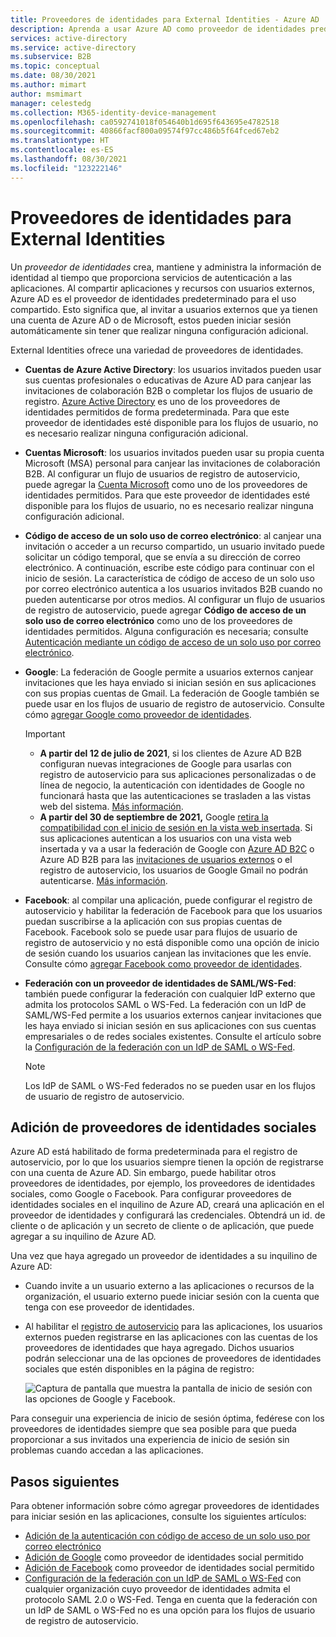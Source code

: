 ```yaml
---
title: Proveedores de identidades para External Identities - Azure AD
description: Aprenda a usar Azure AD como proveedor de identidades predeterminado para compartir con usuarios externos.
services: active-directory
ms.service: active-directory
ms.subservice: B2B
ms.topic: conceptual
ms.date: 08/30/2021
ms.author: mimart
author: msmimart
manager: celestedg
ms.collection: M365-identity-device-management
ms.openlocfilehash: ca0592741018f054640b1d695f643695e4782518
ms.sourcegitcommit: 40866facf800a09574f97cc486b5f64fced67eb2
ms.translationtype: HT
ms.contentlocale: es-ES
ms.lasthandoff: 08/30/2021
ms.locfileid: "123222146"
---
```

# <a name="identity-providers-for-external-identities"></a>Proveedores de identidades para External Identities

Un *proveedor de identidades* crea, mantiene y administra la información de identidad al tiempo que proporciona servicios de autenticación a las aplicaciones. Al compartir aplicaciones y recursos con usuarios externos, Azure AD es el proveedor de identidades predeterminado para el uso compartido. Esto significa que, al invitar a usuarios externos que ya tienen una cuenta de Azure AD o de Microsoft, estos pueden iniciar sesión automáticamente sin tener que realizar ninguna configuración adicional.

External Identities ofrece una variedad de proveedores de identidades.

- **Cuentas de Azure Active Directory**: los usuarios invitados pueden usar sus cuentas profesionales o educativas de Azure AD para canjear las invitaciones de colaboración B2B o completar los flujos de usuario de registro. [Azure Active Directory](azure-ad-account.md) es uno de los proveedores de identidades permitidos de forma predeterminada. Para que este proveedor de identidades esté disponible para los flujos de usuario, no es necesario realizar ninguna configuración adicional.

- **Cuentas Microsoft**: los usuarios invitados pueden usar su propia cuenta Microsoft (MSA) personal para canjear las invitaciones de colaboración B2B. Al configurar un flujo de usuarios de registro de autoservicio, puede agregar la [Cuenta Microsoft](microsoft-account.md) como uno de los proveedores de identidades permitidos. Para que este proveedor de identidades esté disponible para los flujos de usuario, no es necesario realizar ninguna configuración adicional.

- **Código de acceso de un solo uso de correo electrónico**: al canjear una invitación o acceder a un recurso compartido, un usuario invitado puede solicitar un código temporal, que se envía a su dirección de correo electrónico. A continuación, escribe este código para continuar con el inicio de sesión. La característica de código de acceso de un solo uso por correo electrónico autentica a los usuarios invitados B2B cuando no pueden autenticarse por otros medios. Al configurar un flujo de usuarios de registro de autoservicio, puede agregar **Código de acceso de un solo uso de correo electrónico** como uno de los proveedores de identidades permitidos. Alguna configuración es necesaria; consulte [Autenticación mediante un código de acceso de un solo uso por correo electrónico](one-time-passcode.md).

- **Google**: La federación de Google permite a usuarios externos canjear invitaciones que les haya enviado si inician sesión en sus aplicaciones con sus propias cuentas de Gmail. La federación de Google también se puede usar en los flujos de usuario de registro de autoservicio. Consulte cómo [agregar Google como proveedor de identidades](google-federation.md).
   > [!IMPORTANT]
   >
   > - **A partir del 12 de julio de 2021**, si los clientes de Azure AD B2B configuran nuevas integraciones de Google para usarlas con registro de autoservicio para sus aplicaciones personalizadas o de línea de negocio, la autenticación con identidades de Google no funcionará hasta que las autenticaciones se trasladen a las vistas web del sistema. [Más información](google-federation.md#deprecation-of-web-view-sign-in-support).
   > - **A partir del 30 de septiembre de 2021,** Google [retira la compatibilidad con el inicio de sesión en la vista web insertada](https://developers.googleblog.com/2016/08/modernizing-oauth-interactions-in-native-apps.html). Si sus aplicaciones autentican a los usuarios con una vista web insertada y va a usar la federación de Google con [Azure AD B2C](../../active-directory-b2c/identity-provider-google.md) o Azure AD B2B para las [invitaciones de usuarios externos](google-federation.md) o el registro de autoservicio, los usuarios de Google Gmail no podrán autenticarse. [Más información](google-federation.md#deprecation-of-web-view-sign-in-support).


- **Facebook**: al compilar una aplicación, puede configurar el registro de autoservicio y habilitar la federación de Facebook para que los usuarios puedan suscribirse a la aplicación con sus propias cuentas de Facebook. Facebook solo se puede usar para flujos de usuario de registro de autoservicio y no está disponible como una opción de inicio de sesión cuando los usuarios canjean las invitaciones que les envíe. Consulte cómo [agregar Facebook como proveedor de identidades](facebook-federation.md).

- **Federación con un proveedor de identidades de SAML/WS-Fed**: también puede configurar la federación con cualquier IdP externo que admita los protocolos SAML o WS-Fed. La federación con un IdP de SAML/WS-Fed permite a los usuarios externos canjear invitaciones que les haya enviado si inician sesión en sus aplicaciones con sus cuentas empresariales o de redes sociales existentes. Consulte el artículo sobre la [Configuración de la federación con un IdP de SAML o WS-Fed](direct-federation.md).
   > [!NOTE]
   > Los IdP de SAML o WS-Fed federados no se pueden usar en los flujos de usuario de registro de autoservicio.

## <a name="adding-social-identity-providers"></a>Adición de proveedores de identidades sociales

Azure AD está habilitado de forma predeterminada para el registro de autoservicio, por lo que los usuarios siempre tienen la opción de registrarse con una cuenta de Azure AD. Sin embargo, puede habilitar otros proveedores de identidades, por ejemplo, los proveedores de identidades sociales, como Google o Facebook. Para configurar proveedores de identidades sociales en el inquilino de Azure AD, creará una aplicación en el proveedor de identidades y configurará las credenciales. Obtendrá un id. de cliente o de aplicación y un secreto de cliente o de aplicación, que puede agregar a su inquilino de Azure AD.

Una vez que haya agregado un proveedor de identidades a su inquilino de Azure AD:

- Cuando invite a un usuario externo a las aplicaciones o recursos de la organización, el usuario externo puede iniciar sesión con la cuenta que tenga con ese proveedor de identidades.
- Al habilitar el [registro de autoservicio](self-service-sign-up-overview.md) para las aplicaciones, los usuarios externos pueden registrarse en las aplicaciones con las cuentas de los proveedores de identidades que haya agregado. Dichos usuarios podrán seleccionar una de las opciones de proveedores de identidades sociales que estén disponibles en la página de registro:

   ![Captura de pantalla que muestra la pantalla de inicio de sesión con las opciones de Google y Facebook.](media/identity-providers/sign-in-with-social-identity.png)

Para conseguir una experiencia de inicio de sesión óptima, fedérese con los proveedores de identidades siempre que sea posible para que pueda proporcionar a sus invitados una experiencia de inicio de sesión sin problemas cuando accedan a las aplicaciones.  

## <a name="next-steps"></a>Pasos siguientes

Para obtener información sobre cómo agregar proveedores de identidades para iniciar sesión en las aplicaciones, consulte los siguientes artículos:

- [Adición de la autenticación con código de acceso de un solo uso por correo electrónico](one-time-passcode.md)
- [Adición de Google](google-federation.md) como proveedor de identidades social permitido
- [Adición de Facebook](facebook-federation.md) como proveedor de identidades social permitido
- [Configuración de la federación con un IdP de SAML o WS-Fed](direct-federation.md) con cualquier organización cuyo proveedor de identidades admita el protocolo SAML 2.0 o WS-Fed. Tenga en cuenta que la federación con un IdP de SAML o WS-Fed no es una opción para los flujos de usuario de registro de autoservicio.
